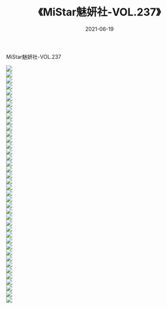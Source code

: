 ﻿---
layout: post
title:  《MiStar魅妍社-VOL.237》
date:   2021-06-19
img: http://img.660000.xyz/Sharelink/网络美图/2021/MiStar魅妍社-VOL.237/000.jpg
categories: [美女, 清纯, 唯美]
---

MiStar魅妍社-VOL.237

  ![](http://img.660000.xyz/Sharelink/网络美图/2021/MiStar魅妍社-VOL.237/001.jpg) <br> ![](http://img.660000.xyz/Sharelink/网络美图/2021/MiStar魅妍社-VOL.237/002.jpg) <br> ![](http://img.660000.xyz/Sharelink/网络美图/2021/MiStar魅妍社-VOL.237/003.jpg) <br> ![](http://img.660000.xyz/Sharelink/网络美图/2021/MiStar魅妍社-VOL.237/004.jpg) <br> ![](http://img.660000.xyz/Sharelink/网络美图/2021/MiStar魅妍社-VOL.237/005.jpg) <br> ![](http://img.660000.xyz/Sharelink/网络美图/2021/MiStar魅妍社-VOL.237/006.jpg) <br> ![](http://img.660000.xyz/Sharelink/网络美图/2021/MiStar魅妍社-VOL.237/007.jpg) <br> ![](http://img.660000.xyz/Sharelink/网络美图/2021/MiStar魅妍社-VOL.237/008.jpg) <br> ![](http://img.660000.xyz/Sharelink/网络美图/2021/MiStar魅妍社-VOL.237/009.jpg) <br> ![](http://img.660000.xyz/Sharelink/网络美图/2021/MiStar魅妍社-VOL.237/010.jpg) <br> ![](http://img.660000.xyz/Sharelink/网络美图/2021/MiStar魅妍社-VOL.237/011.jpg) <br> ![](http://img.660000.xyz/Sharelink/网络美图/2021/MiStar魅妍社-VOL.237/012.jpg) <br> ![](http://img.660000.xyz/Sharelink/网络美图/2021/MiStar魅妍社-VOL.237/013.jpg) <br> ![](http://img.660000.xyz/Sharelink/网络美图/2021/MiStar魅妍社-VOL.237/014.jpg) <br> ![](http://img.660000.xyz/Sharelink/网络美图/2021/MiStar魅妍社-VOL.237/015.jpg) <br> ![](http://img.660000.xyz/Sharelink/网络美图/2021/MiStar魅妍社-VOL.237/016.jpg) <br> ![](http://img.660000.xyz/Sharelink/网络美图/2021/MiStar魅妍社-VOL.237/017.jpg) <br> ![](http://img.660000.xyz/Sharelink/网络美图/2021/MiStar魅妍社-VOL.237/018.jpg) <br> ![](http://img.660000.xyz/Sharelink/网络美图/2021/MiStar魅妍社-VOL.237/019.jpg) <br> ![](http://img.660000.xyz/Sharelink/网络美图/2021/MiStar魅妍社-VOL.237/020.jpg) <br> ![](http://img.660000.xyz/Sharelink/网络美图/2021/MiStar魅妍社-VOL.237/021.jpg) <br> ![](http://img.660000.xyz/Sharelink/网络美图/2021/MiStar魅妍社-VOL.237/022.jpg) <br> ![](http://img.660000.xyz/Sharelink/网络美图/2021/MiStar魅妍社-VOL.237/023.jpg) <br> ![](http://img.660000.xyz/Sharelink/网络美图/2021/MiStar魅妍社-VOL.237/024.jpg) <br> ![](http://img.660000.xyz/Sharelink/网络美图/2021/MiStar魅妍社-VOL.237/025.jpg) <br> ![](http://img.660000.xyz/Sharelink/网络美图/2021/MiStar魅妍社-VOL.237/026.jpg) <br> ![](http://img.660000.xyz/Sharelink/网络美图/2021/MiStar魅妍社-VOL.237/027.jpg) <br> ![](http://img.660000.xyz/Sharelink/网络美图/2021/MiStar魅妍社-VOL.237/028.jpg) <br> ![](http://img.660000.xyz/Sharelink/网络美图/2021/MiStar魅妍社-VOL.237/029.jpg) <br> ![](http://img.660000.xyz/Sharelink/网络美图/2021/MiStar魅妍社-VOL.237/030.jpg) <br> ![](http://img.660000.xyz/Sharelink/网络美图/2021/MiStar魅妍社-VOL.237/031.jpg) <br> ![](http://img.660000.xyz/Sharelink/网络美图/2021/MiStar魅妍社-VOL.237/032.jpg) <br> ![](http://img.660000.xyz/Sharelink/网络美图/2021/MiStar魅妍社-VOL.237/033.jpg) <br> ![](http://img.660000.xyz/Sharelink/网络美图/2021/MiStar魅妍社-VOL.237/034.jpg) <br> ![](http://img.660000.xyz/Sharelink/网络美图/2021/MiStar魅妍社-VOL.237/035.jpg) <br> ![](http://img.660000.xyz/Sharelink/网络美图/2021/MiStar魅妍社-VOL.237/036.jpg) <br> ![](http://img.660000.xyz/Sharelink/网络美图/2021/MiStar魅妍社-VOL.237/037.jpg) <br> ![](http://img.660000.xyz/Sharelink/网络美图/2021/MiStar魅妍社-VOL.237/038.jpg) <br> ![](http://img.660000.xyz/Sharelink/网络美图/2021/MiStar魅妍社-VOL.237/039.jpg) <br> ![](http://img.660000.xyz/Sharelink/网络美图/2021/MiStar魅妍社-VOL.237/040.jpg) <br>